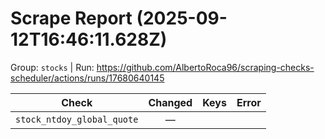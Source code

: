 # Scrape Report (2025-09-12T16:46:11.628Z)

Group: `stocks`  |  Run: https://github.com/AlbertoRoca96/scraping-checks-scheduler/actions/runs/17680640145

| Check | Changed | Keys | Error |
|---|:---:|:--|:--|
| `stock_ntdoy_global_quote` | — |  |  |
